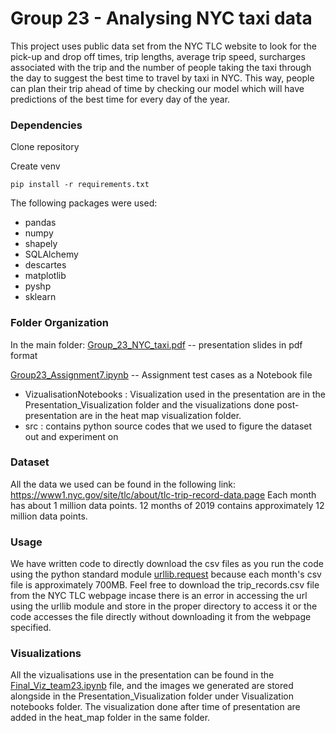 # Group 23 - Analysing NYC taxi data

This project uses public data set from the NYC TLC website to look for the pick-up and drop off times, trip lengths, average trip speed, surcharges associated with the trip and the number of people taking the taxi through the day to suggest the best time to travel by taxi in NYC. This way, people can plan their trip ahead of time by checking our model which will have predictions of the best time for every day of the year.

### Dependencies ###

Clone repository

Create venv

```
pip install -r requirements.txt
```

The following packages were used:

* pandas
* numpy
* shapely
* SQLAlchemy
* descartes
* matplotlib
* pyshp
* sklearn


### Folder Organization ###

In the main folder:
 [Group_23_NYC_taxi.pdf](Group_23_NYC_taxi.pdf) -- presentation slides in pdf format
 
 [Group23_Assignment7.ipynb](Group23_Assignment7.ipynb) -- Assignment test cases as a  Notebook file
 
 - VizualisationNotebooks : Visualization used in the presentation are in the Presentation_Visualization folder and the visualizations done post-presentation are in the heat map  visualization folder.
 - src : contains python source codes that we used to figure the dataset out and experiment on

### Dataset ###

All the data we used can be found in the following link: https://www1.nyc.gov/site/tlc/about/tlc-trip-record-data.page
Each month has about 1 million data points. 12 months of 2019 contains approximately 12 million data points.

### Usage ###

We have written code to directly download the csv files as you run the code using the python standard module [urllib.request](https://docs.python.org/3/library/urllib.request.html) because each month's csv file is approximately 700MB.
Feel free to download the trip_records.csv file from the NYC TLC webpage incase there is an error in accessing the url using the urllib module and store in the proper directory to access it or the code accesses the file directly without downloading it from the webpage specified.


### Visualizations ###

All the vizualisations use in the presentation can be found in the [Final_Viz_team23.ipynb](VisualizationNotebooks/Presentation_Visualization/Final_Viz_team23.ipynb) file, and the images we generated are stored alongside in the Presentation_Visualization folder under Visualization notebooks folder. The visualization done after time of presentation are added in the heat_map folder in the same folder.
